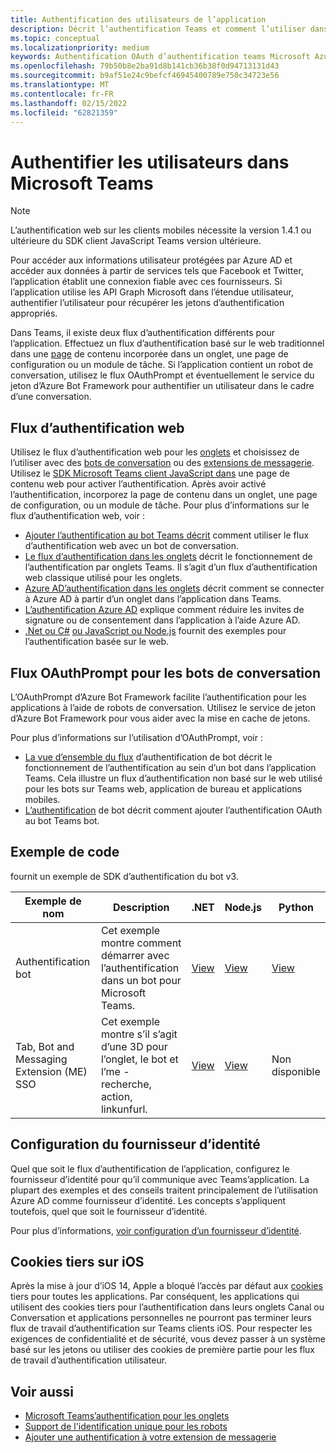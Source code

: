 ```yaml
---
title: Authentification des utilisateurs de l’application
description: Décrit l’authentification Teams et comment l’utiliser dans les applications
ms.topic: conceptual
ms.localizationpriority: medium
keywords: Authentification OAuth d’authentification teams Microsoft Azure Active Directory (Azure AD)
ms.openlocfilehash: 79b50b8e2ba91d8b141cb36b38f0d94713131d43
ms.sourcegitcommit: b9af51e24c9befcf46945400789e750c34723e56
ms.translationtype: MT
ms.contentlocale: fr-FR
ms.lasthandoff: 02/15/2022
ms.locfileid: "62821359"
---
```

# <a name="authenticate-users-in-microsoft-teams"></a>Authentifier les utilisateurs dans Microsoft Teams

> [!Note]
> L’authentification web sur les clients mobiles nécessite la version 1.4.1 ou ultérieure du SDK client JavaScript Teams version ultérieure.

Pour accéder aux informations utilisateur protégées par Azure AD et accéder aux données à partir de services tels que Facebook et Twitter, l’application établit une connexion fiable avec ces fournisseurs. Si l’application utilise les API Graph Microsoft dans l’étendue utilisateur, authentifier l’utilisateur pour récupérer les jetons d’authentification appropriés.

Dans Teams, il existe deux flux d’authentification différents pour l’application. Effectuez un flux d’authentification basé sur le web traditionnel dans une [page](~/tabs/how-to/create-tab-pages/content-page.md) de contenu incorporée dans un onglet, une page de configuration ou un module de tâche. Si l’application contient un robot de conversation, utilisez le flux OAuthPrompt et éventuellement le service du jeton d’Azure Bot Framework pour authentifier un utilisateur dans le cadre d’une conversation.

## <a name="web-based-authentication-flow"></a>Flux d’authentification web

Utilisez le flux d’authentification web pour les [onglets](~/tabs/what-are-tabs.md) et choisissez de l’utiliser avec des [bots de conversation](~/bots/what-are-bots.md) ou des [extensions de messagerie](~/messaging-extensions/what-are-messaging-extensions.md). Utilisez le [SDK Microsoft Teams client JavaScript dans](/javascript/api/overview/msteams-client) une page de contenu web pour activer l’authentification. Après avoir activé l’authentification, incorporez la page de contenu dans un onglet, une page de configuration, ou un module de tâche. Pour plus d’informations sur le flux d’authentification web, voir :

* [Ajouter l’authentification au bot Teams décrit](~/bots/how-to/authentication/add-authentication.md) comment utiliser le flux d’authentification web avec un bot de conversation.
* [Le flux d’authentification dans les onglets](~/tabs/how-to/authentication/auth-flow-tab.md) décrit le fonctionnement de l’authentification par onglets Teams. Il s’agit d’un flux d’authentification web classique utilisé pour les onglets.
* [Azure AD’authentification dans les onglets](~/tabs/how-to/authentication/auth-tab-AAD.md) décrit comment se connecter à Azure AD à partir d’un onglet dans l’application dans Teams.
* [L’authentification Azure AD](~/tabs/how-to/authentication/auth-silent-AAD.md) explique comment réduire les invites de signature ou de consentement dans l’application à l’aide Azure AD.
* [.Net ou C#](https://github.com/OfficeDev/microsoft-teams-sample-complete-csharp) [ou JavaScript ou Node.js](https://github.com/OfficeDev/microsoft-teams-sample-complete-node) fournit des exemples pour l’authentification basée sur le web.

## <a name="the-oauthprompt-flow-for-conversational-bots"></a>Flux OAuthPrompt pour les bots de conversation

L’OAuthPrompt d’Azure Bot Framework facilite l’authentification pour les applications à l’aide de robots de conversation. Utilisez le service de jeton d’Azure Bot Framework pour vous aider avec la mise en cache de jetons.

Pour plus d’informations sur l’utilisation d’OAuthPrompt, voir :

* [La vue d’ensemble du flux](~/bots/how-to/authentication/auth-flow-bot.md) d’authentification de bot décrit le fonctionnement de l’authentification au sein d’un bot dans l’application Teams. Cela illustre un flux d’authentification non basé sur le web utilisé pour les bots sur Teams web, application de bureau et applications mobiles.
* [L’authentification](~/bots/how-to/authentication/add-authentication.md) de bot décrit comment ajouter l’authentification OAuth au bot Teams bot.

## <a name="code-sample"></a>Exemple de code

fournit un exemple de SDK d’authentification du bot v3.

| **Exemple de nom** | **Description** | **.NET** | **Node.js** | **Python** |
|---------------|------------|------------|-------------|---------------|
| Authentification bot | Cet exemple montre comment démarrer avec l’authentification dans un bot pour Microsoft Teams. | [View](https://github.com/microsoft/BotBuilder-Samples/tree/master/samples/csharp_dotnetcore/46.teams-auth) | [View](https://github.com/microsoft/BotBuilder-Samples/tree/master/samples/javascript_nodejs/46.teams-auth) | [View](https://github.com/microsoft/BotBuilder-Samples/tree/main/samples/python/46.teams-auth) |
| Tab, Bot and Messaging Extension (ME) SSO | Cet exemple montre s’il s’agit d’une 3D pour l’onglet, le bot et l’me - recherche, action, linkunfurl. |  [View](https://github.com/OfficeDev/Microsoft-Teams-Samples/tree/main/samples/app-sso/csharp) | [View](https://github.com/OfficeDev/Microsoft-Teams-Samples/tree/main/samples/app-sso/nodejs) | Non disponible |


## <a name="configure-the-identity-provider"></a>Configuration du fournisseur d’identité

Quel que soit le flux d’authentification de l’application, configurez le fournisseur d’identité pour qu’il communique avec Teams’application. La plupart des exemples et des conseils traitent principalement de l’utilisation Azure AD comme fournisseur d’identité. Les concepts s’appliquent toutefois, quel que soit le fournisseur d’identité. 

Pour plus d’informations, [voir configuration d’un fournisseur d’identité](~/concepts/authentication/configure-identity-provider.md).

## <a name="third-party-cookies-on-ios"></a>Cookies tiers sur iOS

Après la mise à jour d’iOS 14, Apple a bloqué l’accès par défaut aux [cookies](https://webkit.org/blog/10218/full-third-party-cookie-blocking-and-more/) tiers pour toutes les applications. Par conséquent, les applications qui utilisent des cookies tiers pour l’authentification dans leurs onglets Canal ou Conversation et applications personnelles ne pourront pas terminer leurs flux de travail d’authentification sur Teams clients iOS. Pour respecter les exigences de confidentialité et de sécurité, vous devez passer à un système basé sur les jetons ou utiliser des cookies de première partie pour les flux de travail d’authentification utilisateur.

## <a name="see-also"></a>Voir aussi

* [Microsoft Teams’authentification pour les onglets](~/tabs/how-to/authentication/auth-flow-tab.md)
* [Support de l'identification unique pour les robots](~/bots/how-to/authentication/auth-aad-sso-bots.md)
* [Ajouter une authentification à votre extension de messagerie](~/messaging-extensions/how-to/add-authentication.md)